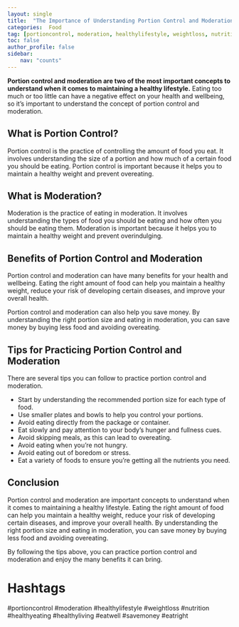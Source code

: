 ```yaml
---
layout: single
title:  "The Importance of Understanding Portion Control and Moderation"
categories:  Food
tag: [portioncontrol, moderation, healthylifestyle, weightloss, nutrition, healthyeating, healthyliving, eatwell, savemoney, eatright, ]
toc: false
author_profile: false
sidebar:
    nav: "counts"
---
```

    
**Portion control and moderation are two of the most important concepts to understand when it comes to maintaining a healthy lifestyle.** Eating too much or too little can have a negative effect on your health and wellbeing, so it’s important to understand the concept of portion control and moderation. 

## What is Portion Control?

Portion control is the practice of controlling the amount of food you eat. It involves understanding the size of a portion and how much of a certain food you should be eating. Portion control is important because it helps you to maintain a healthy weight and prevent overeating.

## What is Moderation?

Moderation is the practice of eating in moderation. It involves understanding the types of food you should be eating and how often you should be eating them. Moderation is important because it helps you to maintain a healthy weight and prevent overindulging.

## Benefits of Portion Control and Moderation

Portion control and moderation can have many benefits for your health and wellbeing. Eating the right amount of food can help you maintain a healthy weight, reduce your risk of developing certain diseases, and improve your overall health. 

Portion control and moderation can also help you save money. By understanding the right portion size and eating in moderation, you can save money by buying less food and avoiding overeating.

## Tips for Practicing Portion Control and Moderation

There are several tips you can follow to practice portion control and moderation. 

- Start by understanding the recommended portion size for each type of food. 
- Use smaller plates and bowls to help you control your portions. 
- Avoid eating directly from the package or container. 
- Eat slowly and pay attention to your body’s hunger and fullness cues. 
- Avoid skipping meals, as this can lead to overeating. 
- Avoid eating when you’re not hungry. 
- Avoid eating out of boredom or stress. 
- Eat a variety of foods to ensure you’re getting all the nutrients you need. 

## Conclusion

Portion control and moderation are important concepts to understand when it comes to maintaining a healthy lifestyle. Eating the right amount of food can help you maintain a healthy weight, reduce your risk of developing certain diseases, and improve your overall health. By understanding the right portion size and eating in moderation, you can save money by buying less food and avoiding overeating. 

By following the tips above, you can practice portion control and moderation and enjoy the many benefits it can bring. 

# Hashtags

#portioncontrol #moderation #healthylifestyle #weightloss #nutrition #healthyeating #healthyliving #eatwell #savemoney #eatright